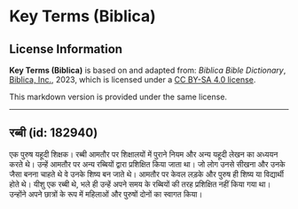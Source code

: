 # Key Terms (Biblica)

## License Information

**Key Terms (Biblica)** is based on and adapted from: _Biblica Bible Dictionary_, [Biblica, Inc.](https://www.biblica.com/), 2023, which is licensed under a [CC BY-SA 4.0 license](https://creativecommons.org/licenses/by-sa/4.0/legalcode.en).

This markdown version is provided under the same license.



--------------------------------

## रब्बी (id: 182940)

एक पुरुष यहूदी शिक्षक। रब्बी आमतौर पर शिक्षालयों में पुराने नियम और अन्य यहूदी लेखन का अध्ययन करते थे। उन्हें आमतौर पर अन्य रब्बियों द्वारा प्रशिक्षित किया जाता था। जो लोग उनसे सीखना और उनके जैसा बनना चाहते थे वे उनके शिष्य बन जाते थे। आमतौर पर केवल लड़के और पुरुष ही शिष्य या विद्यार्थी होते थे। यीशु एक रब्बी थे, भले ही उन्हें अपने समय के रब्बियों की तरह प्रशिक्षित नहीं किया गया था। उन्होंने अपने छात्रों के रूप में महिलाओं और पुरुषों दोनों का स्वागत किया।


